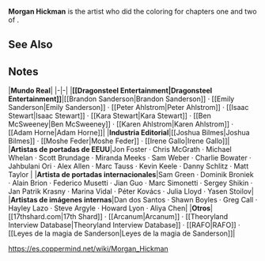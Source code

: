 **Morgan Hickman** is the artist who did the coloring for chapters one and two of .

## See Also


## Notes


|**Mundo Real**|
|-|-|
|**[[Dragonsteel Entertainment\|Dragonsteel Entertainment]]**|[[Brandon Sanderson\|Brandon Sanderson]] · [[Emily Sanderson\|Emily Sanderson]] · [[Peter Ahlstrom\|Peter Ahlstrom]] · [[Isaac Stewart\|Isaac Stewart]] · [[Kara Stewart\|Kara Stewart]] · [[Ben McSweeney\|Ben McSweeney]] · [[Karen Ahlstrom\|Karen Ahlstrom]] · [[Adam Horne\|Adam Horne]]|
|**Industria Editorial**|[[Joshua Bilmes\|Joshua Bilmes]] · [[Moshe Feder\|Moshe Feder]] · [[Irene Gallo\|Irene Gallo]]|
|**Artistas de portadas de EEUU**|Jon Foster · Chris McGrath · Michael Whelan · Scott Brundage · Miranda Meeks · Sam Weber · Charlie Bowater · Jahbulani Ori · Alex Allen · Marc Tauss · Kevin Keele · Danny Schlitz · Matt Taylor |
|**Artista de portadas internacionales**|Sam Green · Dominik Broniek · Alain Brion · Federico Musetti · Jian Guo · Marc Simonetti · Sergey Shikin · Jan Patrik Krasny · Marina Vidal · Péter Kovács · Julia Lloyd · Yasen Stoilov|
|**Artistas de imágenes internas**|Dan dos Santos · Shawn Boyles · Greg Call · Hayley Lazo · Steve Argyle · Howard Lyon · Aliya Chen|
|**Otros**|[[17thshard.com\|17th Shard]] · [[Arcanum\|Arcanum]] · [[Theoryland Interview Database\|Theoryland Interview Database]] · [[RAFO\|RAFO]] · [[Leyes de la magia de Sanderson\|Leyes de la magia de Sanderson]]|



https://es.coppermind.net/wiki/Morgan_Hickman